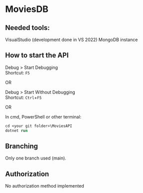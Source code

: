 # MoviesDB
## Needed tools:
VisualStudio (development done in VS 2022)
MongoDB instance

## How to start the API

Debug > Start Debugging  
Shortcut: `F5`

OR

Debug > Start Without Debugging  
Shortcut: `Ctrl`+`F5`

OR

In cmd, PowerShell or other terminal:

```ps
cd <your git folder>\MoviesAPI
dotnet run
```

## Branching
Only one branch used (main).

## Authorization
No authorization method implemented

